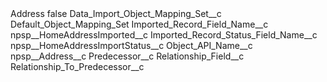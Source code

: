 <?xml version="1.0" encoding="UTF-8"?>
<CustomMetadata xmlns="http://soap.sforce.com/2006/04/metadata" xmlns:xsi="http://www.w3.org/2001/XMLSchema-instance" xmlns:xsd="http://www.w3.org/2001/XMLSchema">
    <label>Address</label>
    <protected>false</protected>
    <values>
        <field>Data_Import_Object_Mapping_Set__c</field>
        <value xsi:type="xsd:string">Default_Object_Mapping_Set</value>
    </values>
    <values>
        <field>Imported_Record_Field_Name__c</field>
        <value xsi:type="xsd:string">npsp__HomeAddressImported__c</value>
    </values>
    <values>
        <field>Imported_Record_Status_Field_Name__c</field>
        <value xsi:type="xsd:string">npsp__HomeAddressImportStatus__c</value>
    </values>
    <values>
        <field>Object_API_Name__c</field>
        <value xsi:type="xsd:string">npsp__Address__c</value>
    </values>
    <values>
        <field>Predecessor__c</field>
        <value xsi:nil="true"/>
    </values>
    <values>
        <field>Relationship_Field__c</field>
        <value xsi:nil="true"/>
    </values>
    <values>
        <field>Relationship_To_Predecessor__c</field>
        <value xsi:nil="true"/>
    </values>
</CustomMetadata>
